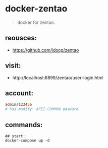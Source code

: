 # docker-zentao
> docker for zentao.


## reousces:
+ https://github.com/idoop/zentao


## visit:
+ http://localhost:8899/zentao/user-login.html

## account:
```conf
admin/123456
# has modify: AFEI COMMON pasword
```

## commands:
```shell
## start:
docker-compose up -d

```